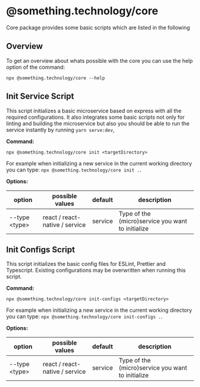 # @something.technology/core

Core package provides some basic scripts which are listed in the following

## Overview

To get an overview about whats possible with the core you can use the help option of the command:
```
npx @something.technology/core --help
```

## Init Service Script

This script initializes a basic microservice based on express with all the required configurations.
It also integrates some basic scripts not only for linting and building the microservice but also you should be able to run the service instantly by running `yarn serve:dev`,

**Command:**
```
npx @something.technology/core init <targetDirectory>
```

For example when initializing a new service  in the current working directory you can type: 
`npx @something.technology/core init .`.

**Options:**

option | possible values | default | description
--- | --- | --- | ---
--type \<type> | react / react-native / service | service | Type of the (micro)service you want to initialize

## Init Configs Script

This script initializes the basic config files for ESLint, Prettier and Typescript. 
Existing configurations may be overwritten when running this script.

**Command:**
```
npx @something.technology/core init-configs <targetDirectory>
```

For example when initializing a new service  in the current working directory you can type:
`npx @something.technology/core init-configs .`.

**Options:**

option | possible values | default | description
--- | --- | --- | ---
--type \<type> | react / react-native / service | service | Type of the (micro)service you want to initialize
